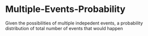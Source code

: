 # Multiple-Events-Probability
Given the possibilities of multiple indepedent events, a probability distribution of total number of events that would happen
